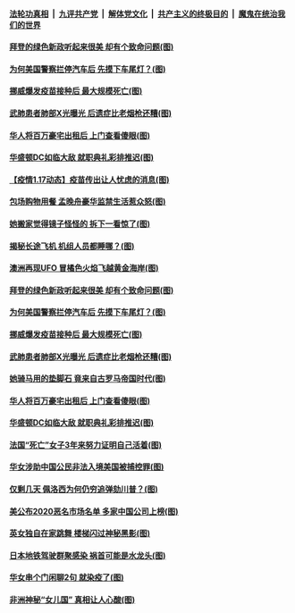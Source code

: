 

####  [法轮功真相](../../../../basic/blob/master/README.md?t=01180901) &nbsp;|&nbsp; [九评共产党](../../../../9ping.md/blob/master/README.md?t=01180901) &nbsp;|&nbsp; [解体党文化](../../../../jtdwh.md/blob/master/README.md?t=01180901)  &nbsp;|&nbsp; [共产主义的终极目的](../../../../gczydzjmd.md/blob/master/README.md?t=01180901) &nbsp;|&nbsp; [魔鬼在统治我们的世界](../../../../mgztzwmdsj.md/blob/master/README.md?t=01180901) 

#### [拜登的绿色新政听起来很美 却有个致命问题(图)](../pages/p3/959381.md?t=01180901) 

#### [为何美国警察拦停汽车后 先摸下车尾灯？(图)](../pages/p3/959379.md?t=01180901) 

#### [挪威爆发疫苗接种后 最大规模死亡(图)](../pages/p3/959361.md?t=01180901) 

#### [武肺患者肺部X光曝光 后遗症比老烟枪还糟(图)](../pages/p3/959295.md?t=01180901) 

#### [华人将百万豪宅出租后 上门查看傻眼(图)](../pages/p3/959262.md?t=01180901) 

#### [华盛顿DC如临大敌 就职典礼彩排推迟(图)](../pages/p3/959272.md?t=01180901) 

#### [【疫情1.17动态】疫苗传出让人忧虑的消息(图)](../pages/p3/958875.md?t=01180901) 

#### [包场购物用餐 孟晚舟豪华监禁生活惹众怒(图)](../pages/p3/959452.md?t=01180901) 

#### [她搬家觉得镜子怪怪的 拆下一看惊了(图)](../pages/p3/959447.md?t=01180901) 

#### [揭秘长途飞机 机组人员都睡哪？(图)](../pages/p3/959396.md?t=01180901) 

#### [澳洲再现UFO 冒橘色火焰飞越黄金海岸(图)](../pages/p3/959393.md?t=01180901) 

#### [拜登的绿色新政听起来很美 却有个致命问题(图)](../pages/p3/959381.md?t=01180901) 

#### [为何美国警察拦停汽车后 先摸下车尾灯？(图)](../pages/p3/959379.md?t=01180901) 

#### [挪威爆发疫苗接种后 最大规模死亡(图)](../pages/p3/959361.md?t=01180901) 

#### [武肺患者肺部X光曝光 后遗症比老烟枪还糟(图)](../pages/p3/959295.md?t=01180901) 

#### [她骑马用的垫脚石 竟来自古罗马帝国时代(图)](../pages/p3/959284.md?t=01180901) 

#### [华人将百万豪宅出租后 上门查看傻眼(图)](../pages/p3/959262.md?t=01180901) 

#### [华盛顿DC如临大敌 就职典礼彩排推迟(图)](../pages/p3/959272.md?t=01180901) 

#### [法国“死亡”女子3年来努力证明自己活着(图)](../pages/p3/959271.md?t=01180901) 

#### [华女涉助中国公民非法入境美国被捕控罪(图)](../pages/p3/959258.md?t=01180901) 

#### [仅剩几天 佩洛西为何仍穷追弹劾川普？(图)](../pages/p3/959254.md?t=01180901) 

#### [美公布2020恶名市场名单 多家中国公司上榜(图)](../pages/p3/959250.md?t=01180901) 

#### [英女独自在家跳舞 楼梯闪过神秘黑影(图)](../pages/p3/959183.md?t=01180901) 

#### [日本地铁驾驶群聚感染 祸首可能是水龙头(图)](../pages/p3/959158.md?t=01180901) 

#### [华女串个门闲聊2句 就染疫了(图)](../pages/p3/959153.md?t=01180901) 

#### [非洲神秘“女儿国” 真相让人心酸(图)](../pages/p3/959131.md?t=01180901) 

